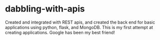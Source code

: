 # dabbling-with-apis
Created and integrated with REST apis, and created the back end for basic applications using python, flask, and MongoDB. This is my first attempt at creating applications. Google has been my best friend!
